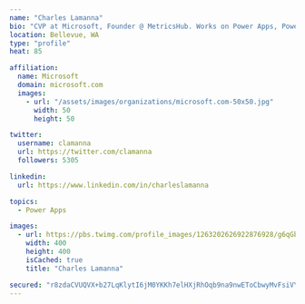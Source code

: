 ```yaml
---
name: "Charles Lamanna"
bio: "CVP at Microsoft, Founder @ MetricsHub. Works on Power Apps, Power Automate, Power Virtual Agent, Common Data Service and Dynamics 365."
location: Bellevue, WA
type: "profile"
heat: 85

affiliation:
  name: Microsoft
  domain: microsoft.com
  images:
    - url: "/assets/images/organizations/microsoft.com-50x50.jpg"
      width: 50
      height: 50

twitter:
  username: clamanna
  url: https://twitter.com/clamanna
  followers: 5305

linkedin:
  url: https://www.linkedin.com/in/charleslamanna

topics:
  - Power Apps

images:
  - url: https://pbs.twimg.com/profile_images/1263202626922876928/g6qGbHZ-_400x400.jpg
    width: 400
    height: 400
    isCached: true
    title: "Charles Lamanna"

secured: "r8zdaCVUQVX+b27LqKlytI6jM0YKKh7elHXjRhOqb9na9nwEToCbwyMvFsiVYffpGE6GnPTSTA9Pk1JeSg39UeRn6gCVgZQQpw0okPbby7elhxVMMUbgmalAjKCq+gzbxB1pJ/gn8+xQtMywQSl70gkoMgZkUqigXeVgmKemfBa4TtEe2LQzpMNzE/33CqDrfNhYZetg8VpWgOz2LsdqNlyAGzuwXAkCaI7xxgMsu+OW3nBeiDimSfX4khx8sdbIIv5K5upZXZSMDhTc5wudK3Cc0QKhqkRfQ8bhRPGX9vJRvRoVo4Uop+bA/zEIxlpJvMlcIRwml5fxEZVp6bkgI4+eO+wWidekFIqNLjvFl/YC1t3W/5ZdiNf3gAdHi7ymaTpRlhY1qg4a0hPZZumL/vqFvfEPI+vVjUJZDjqjlv8=;m4dY0C5hKI172eIGeorREw=="
---
```


